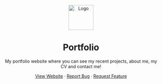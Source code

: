 <div align="center">
    <a>
        <img src="public/favicon.ico" alt="Logo" width="80" height="80" />
    </a>
    <h1>Portfolio</h1>
    <p>My portfolio website where you can see my recent projects, about me, my CV and contact me!</p>
    <a href="https://www.markschuurmans.nl/" target="_blank">View Website</a>
    ·
    <a href="https://github.com/Markiesch/vue-portfolio/issues">Report Bug</a>
    ·
    <a href="https://github.com/Markiesch/vue-portfolio/issues">Request Feature</a>
</div>

